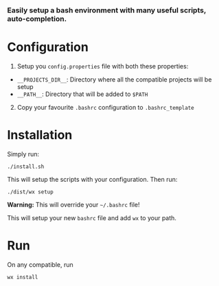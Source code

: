 ### Easily setup a bash environment with many useful scripts, auto-completion.

# Configuration

1. Setup you `config.properties` file with both these properties:
  - `__PROJECTS_DIR__`: Directory where all the compatible projects will be setup
  - `__PATH__`: Directory that will be added to `$PATH`

2. Copy your favourite `.bashrc` configuration to `.bashrc_template`

# Installation

Simply run:
```
./install.sh
```
This will setup the scripts with your configuration. Then run:
```
./dist/wx setup
```
**Warning:** This will override your `~/.bashrc` file!

This will setup your new `bashrc` file and add `wx` to your path.

# Run

On any compatible, run
```
wx install
```
